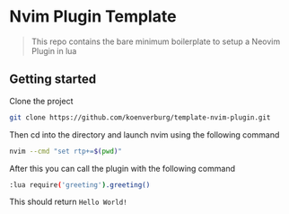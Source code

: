 # Nvim Plugin Template

> This repo contains the bare minimum boilerplate to setup a Neovim Plugin in lua

## Getting started

Clone the project
```bash
git clone https://github.com/koenverburg/template-nvim-plugin.git
```

Then cd into the directory and launch nvim using the following command

```bash
nvim --cmd "set rtp+=$(pwd)"
```

After this you can call the plugin with the following command


```bash
:lua require('greeting').greeting()
```

This should return `Hello World!`
